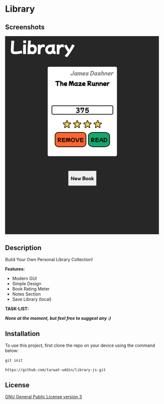 # Library

## Screenshots

![screenshots-0](/assets/images/screenshots-0.png)

## Description

Build Your Own Personal Library Collection!

**Features:**

- Modern GUI
- Simple Design
- Book Rating Meter
- Notes Section
- Save Library (local)

**TASK-LIST:**

**_None at the moment, but feel free to suggest any :)_**

## Installation

To use this project, first clone the repo on your device using the command below:

`git init`

`https://github.com/tarwat-uddin/library-js.git`

## License

[GNU General Public License version 3](https://opensource.org/licenses/GPL-3.0)
